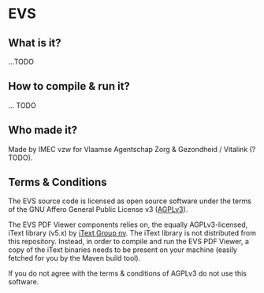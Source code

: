 # EVS

## What is it?
...TODO

## How to compile & run it?
... TODO

## Who made it?
Made by IMEC vzw for Vlaamse Agentschap Zorg & Gezondheid / Vitalink
(? TODO).

## Terms & Conditions
The EVS source code is licensed as open source software under the terms of the GNU Affero General Public License v3 ([AGPLv3](https://www.gnu.org/licenses/agpl-3.0.txt)).

The EVS PDF Viewer components relies on, the equally AGPLv3-licensed, iText library (v5.x) by [iText Group nv](https://itextpdf.com/en). The iText library is not distributed from this repository. Instead, in order to compile and run the EVS PDF Viewer, a copy of the iText binaries needs to be present on your machine (easily fetched for you by the Maven build tool).

If you do not agree with the terms & conditions of AGPLv3 do not use this software.
